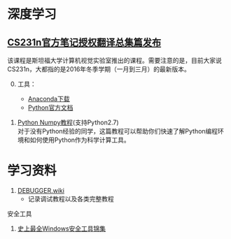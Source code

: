 
# 深度学习
## [CS231n官方笔记授权翻译总集篇发布](https://zhuanlan.zhihu.com/p/21930884)   
   该课程是斯坦福大学计算机视觉实验室推出的课程。需要注意的是，目前大家说CS231n，大都指的是2016年冬季学期（一月到三月）的最新版本。  

0. 工具：
   - [Anaconda下载](https://www.anaconda.com/distribution/#download-section)
   - [Python官方文档](https://docs.python.org/2/tutorial/index.html)

1. [Python Numpy教程](https://zhuanlan.zhihu.com/p/20878530?refer=intelligentunit)(支持Python2.7)   
   对于没有Python经验的同学，这篇教程可以帮助你们快速了解Python编程环境和如何使用Python作为科学计算工具。

# 学习资料
1. [DEBUGGER.wiki](http://www.debugger.wiki/)
   - 记录调试教程以及各类完整教程

安全工具
1. [史上最全Windows安全工具锦集](https://bbs.pediy.com/thread-254905.htm)